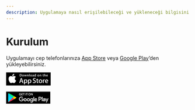 ```yaml
---
description: Uygulamaya nasıl erişilebileceği ve yükleneceği bilgisini verir.
---
```


# Kurulum

Uygulamayı cep telefonlarınıza [App Store](https://www.apple.com/tr/app-store/) veya [Google Play](https://play.google.com/store?hl=tr)’den yükleyebilirsiniz.

![](../../.gitbook/assets/appstore%20%281%29%20%281%29.png)

![](../../.gitbook/assets/playstore.png)




